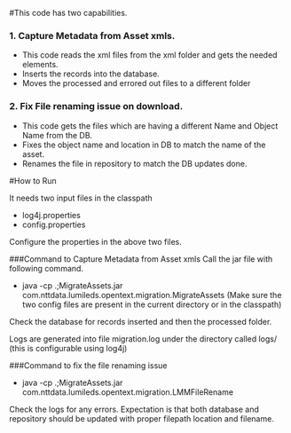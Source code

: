 #This code has two capabilities.

### 1. Capture Metadata from Asset xmls.

- This code reads the xml files from the xml folder and gets the needed elements.
- Inserts the records into the database.
- Moves the processed and errored out files to a different folder

### 2. Fix File renaming issue on download.
- This code gets the files which are having a different Name and Object Name from the DB.
- Fixes the object name and location in DB to match the name of the asset.
- Renames the file in repository to match the DB updates done.

#How to Run

It needs two input files in the classpath
- log4j.properties
- config.properties

Configure the properties in the above two files.


###Command to Capture Metadata from Asset xmls
Call the jar file with following command.
- java -cp .;MigrateAssets.jar com.nttdata.lumileds.opentext.migration.MigrateAssets (Make sure the two config files are present in the current directory or in the classpath)

Check the database for records inserted and then the processed folder.

Logs are generated into file migration.log under the directory called logs/ (this is configurable using log4j)

###Command to fix the file renaming issue
- java -cp .;MigrateAssets.jar com.nttdata.lumileds.opentext.migration.LMMFileRename

Check the logs for any errors.
Expectation is that both database and repository should be updated with proper filepath location and filename.